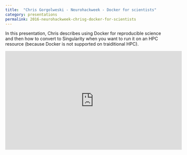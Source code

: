 ```yaml
---
title:  "Chris Gorgolweski - Neurohackweek - Docker for scientists"
category: presentations
permalink: 2016-neurohackweek-chrisg-docker-for-scientists
---
```


In this presentation, Chris describes using Docker for reproducible science and then how to convert to Singularity when you want to run it on an HPC resource (because Docker is not supported on traiditional HPC).
<iframe width="560" height="315" src="https://www.youtube.com/embed/wAATYzn8O54?start=3720" frameborder="0" allowfullscreen></iframe>
